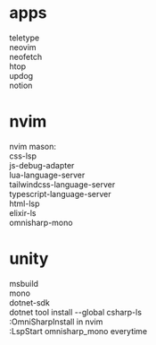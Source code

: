 # apps

teletype  
neovim  
neofetch  
htop  
updog  
notion  

# nvim

nvim mason:  
css-lsp  
js-debug-adapter  
lua-language-server  
tailwindcss-language-server  
typescript-language-server  
html-lsp  
elixir-ls  
omnisharp-mono  

# unity  
msbuild  
mono  
dotnet-sdk  
dotnet tool install --global csharp-ls  
:OmniSharpInstall in nvim  
:LspStart omnisharp_mono everytime
